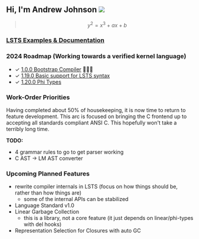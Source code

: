 ## Hi, I'm Andrew Johnson ![](https://komarev.com/ghpvc/?username=andrew-johnson-4)

> $$ y^2 = x^3 + ax + b $$

### [LSTS Examples & Documentation](https://andrew-johnson-4.github.io/lsts-language-reference/)

### 2024 Roadmap (Working towards a verified kernel language)

* ✓ [1.0.0 Bootstrap Compiler](https://github.com/andrew-johnson-4/lambda-mountain/releases/tag/1.0.0) 🥳🎉🎁
* ✓ [1.19.0 Basic support for LSTS syntax](https://github.com/andrew-johnson-4/lambda-mountain/releases/tag/1.19.1)
* ✓ [1.20.0 Phi Types](https://github.com/andrew-johnson-4/lambda-mountain/releases/tag/1.20.0)

### Work-Order Priorities

Having completed about 50% of housekeeping, it is now time to return to feature development.
This arc is focused on bringing the C frontend up to accepting all standards compliant ANSI C.
This hopefully won't take a terribly long time.

**TODO:**
* 4 grammar rules to go to get parser working
* C AST -> LM AST converter

### Upcoming Planned Features
* rewrite compiler internals in LSTS (focus on how things should be, rather than how things are)
  * some of the internal APIs can be stabilized
* Language Standard v1.0
* Linear Garbage Collection
   * this is a library, not a core feature (it just depends on linear/phi-types with del hooks)
* Representation Selection for Closures with auto GC


